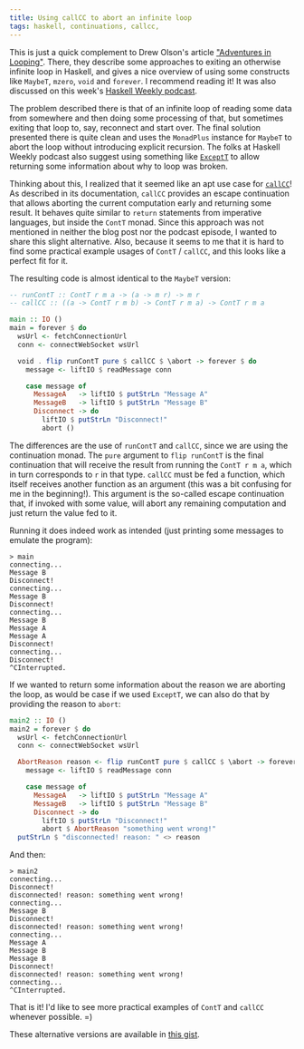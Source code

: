 ```yaml
---
title: Using callCC to abort an infinite loop
tags: haskell, continuations, callcc,
---
```


This is just a quick complement to Drew Olson's article ["Adventures
in Looping"](https://blog.drewolson.org/adventures-in-looping).
There, they describe some approaches to exiting an otherwise infinite
loop in Haskell, and gives a nice overview of using some constructs
like `MaybeT`, `mzero`, `void` and `forever`.  I recommend reading it!
It was also discussed on this week's [Haskell Weekly
podcast](https://haskellweekly.news/episode/54.html).

The problem described there is that of an infinite loop of reading
some data from somewhere and then doing some processing of that, but
sometimes exiting that loop to, say, reconnect and start over.  The
final solution presented there is quite clean and uses the `MonadPlus`
instance for `MaybeT` to abort the loop without introducing explicit
recursion.  The folks at Haskell Weekly podcast also suggest using
something like
[`ExceptT`](https://hackage.haskell.org/package/transformers-0.6.0.2/docs/Control-Monad-Trans-Except.html#t:ExceptT)
to allow returning some information about why to loop was broken.

Thinking about this, I realized that it seemed like an apt use case
for
[`callCC`](https://hackage.haskell.org/package/transformers-0.6.0.2/docs/Control-Monad-Trans-Cont.html#v:callCC)!
As described in its documentation, `callCC` provides an escape
continuation that allows aborting the current computation early and
returning some result.  It behaves quite similar to `return`
statements from imperative languages, but inside the `ContT` monad.
Since this approach was not mentioned in neither the blog post nor the
podcast episode, I wanted to share this slight alternative.  Also,
because it seems to me that it is hard to find some practical example
usages of `ContT` / `callCC`, and this looks like a perfect fit for
it.

The resulting code is almost identical to the `MaybeT` version:

```haskell
-- runContT :: ContT r m a -> (a -> m r) -> m r
-- callCC :: ((a -> ContT r m b) -> ContT r m a) -> ContT r m a

main :: IO ()
main = forever $ do
  wsUrl <- fetchConnectionUrl
  conn <- connectWebSocket wsUrl

  void . flip runContT pure $ callCC $ \abort -> forever $ do
    message <- liftIO $ readMessage conn

    case message of
      MessageA   -> liftIO $ putStrLn "Message A"
      MessageB   -> liftIO $ putStrLn "Message B"
      Disconnect -> do
        liftIO $ putStrLn "Disconnect!"
        abort ()
```

The differences are the use of `runContT` and `callCC`, since we are
using the continuation monad.  The `pure` argument to `flip runContT`
is the final continuation that will receive the result from running
the `ContT r m a`, which in turn corresponds to `r` in that type.
`callCC` must be fed a function, which itself receives another
function as an argument (this was a bit confusing for me in the
beginning!).  This argument is the so-called escape continuation that,
if invoked with some value, will abort any remaining computation and
just return the value fed to it.

Running it does indeed work as intended (just printing some messages
to emulate the program):

```
> main
connecting...
Message B
Disconnect!
connecting...
Message B
Disconnect!
connecting...
Message B
Message A
Message A
Disconnect!
connecting...
Disconnect!
^CInterrupted.
```

If we wanted to return some information about the reason we are
aborting the loop, as would be case if we used `ExceptT`, we can also
do that by providing the reason to `abort`:

```haskell
main2 :: IO ()
main2 = forever $ do
  wsUrl <- fetchConnectionUrl
  conn <- connectWebSocket wsUrl

  AbortReason reason <- flip runContT pure $ callCC $ \abort -> forever $ do
    message <- liftIO $ readMessage conn

    case message of
      MessageA   -> liftIO $ putStrLn "Message A"
      MessageB   -> liftIO $ putStrLn "Message B"
      Disconnect -> do
        liftIO $ putStrLn "Disconnect!"
        abort $ AbortReason "something went wrong!"
  putStrLn $ "disconnected! reason: " <> reason
```

And then:

```
> main2
connecting...
Disconnect!
disconnected! reason: something went wrong!
connecting...
Message B
Disconnect!
disconnected! reason: something went wrong!
connecting...
Message A
Message B
Message B
Disconnect!
disconnected! reason: something went wrong!
connecting...
^CInterrupted.
```

That is it!  I'd like to see more practical examples of `ContT` and
`callCC` whenever possible.  =)

These alternative versions are available in [this
gist](https://gist.github.com/thalesmg/b63781002db9f2289db3fc393bb4c3f4).
